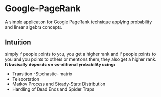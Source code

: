 # Google-PageRank
A simple application for Google PageRank technique applying probability and linear algebra concepts.

## Intuition
simply if people points to you, you get a higher rank and if people points to you and you points to others or mentions them, they also get a higher rank.
**It basically depends on conditional probability using:** 
- Transition -Stochastic- matrix
- Teleportation
- Markov Process and Steady-State Distribution
- Handling of Dead Ends and Spider Traps

